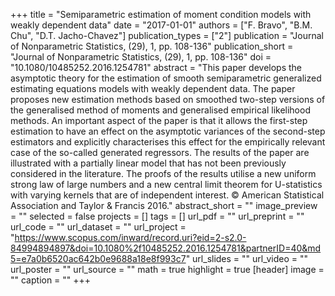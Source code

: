 +++
title = "Semiparametric estimation of moment condition models with weakly dependent data"
date = "2017-01-01"
authors = ["F. Bravo", "B.M. Chu", "D.T. Jacho-Chavez"]
publication_types = ["2"]
publication = "Journal of Nonparametric Statistics, (29), 1, pp. 108-136"
publication_short = "Journal of Nonparametric Statistics, (29), 1, pp. 108-136"
doi = "10.1080/10485252.2016.1254781"
abstract = "This paper develops the asymptotic theory for the estimation of smooth semiparametric generalized estimating equations models with weakly dependent data. The paper proposes new estimation methods based on smoothed two-step versions of the generalised method of moments and generalised empirical likelihood methods. An important aspect of the paper is that it allows the first-step estimation to have an effect on the asymptotic variances of the second-step estimators and explicitly characterises this effect for the empirically relevant case of the so-called generated regressors. The results of the paper are illustrated with a partially linear model that has not been previously considered in the literature. The proofs of the results utilise a new uniform strong law of large numbers and a new central limit theorem for U-statistics with varying kernels that are of independent interest. © American Statistical Association and Taylor & Francis 2016."
abstract_short = ""
image_preview = ""
selected = false
projects = []
tags = []
url_pdf = ""
url_preprint = ""
url_code = ""
url_dataset = ""
url_project = "https://www.scopus.com/inward/record.uri?eid=2-s2.0-84994894897&doi=10.1080%2f10485252.2016.1254781&partnerID=40&md5=e7a0b6520ac642b0e9688a18e8f993c7"
url_slides = ""
url_video = ""
url_poster = ""
url_source = ""
math = true
highlight = true
[header]
image = ""
caption = ""
+++
